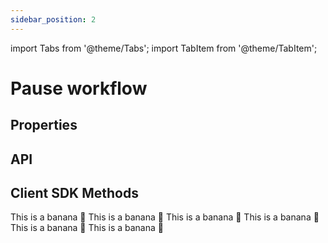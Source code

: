 ```yaml
---
sidebar_position: 2
---
```


import Tabs from '@theme/Tabs';
import TabItem from '@theme/TabItem';

# Pause workflow

## Properties

## API
  

## Client SDK Methods

<Tabs>
<TabItem value="Java" label="Java">
This is a banana 🍌
</TabItem>
  <TabItem value="Golang" label="Golang">
    This is a banana 🍌
  </TabItem>
  <TabItem value="Python" label="Python">
      This is a banana 🍌
  </TabItem>
  <TabItem value="CSharp" label="CSharp">
      This is a banana 🍌
  </TabItem>
  <TabItem value="Javascript" label="Javascript">
        This is a banana 🍌
    </TabItem>
    <TabItem value="Clojure" label="Clojure">
        This is a banana 🍌
    </TabItem>
</Tabs>
